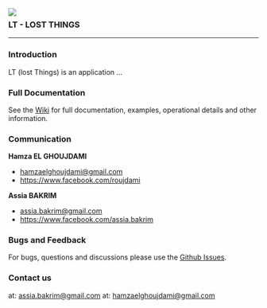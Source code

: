 <img style="float: left;" src="https://raw.githubusercontent.com/m2ssio/lost/master/img/lostfound-icon.png">


### LT - LOST THINGS
--------------------
### Introduction

LT (lost Things) is an application ...


### Full Documentation
See the [Wiki](https://github.com/m2ssio/LostThings/wiki) for full documentation, examples, operational details and other information.

### Communication
**Hamza EL GHOUJDAMI**

- <hamzaelghoujdami@gmail.com>
- <https://www.facebook.com/roujdami>

**Assia BAKRIM**

- <assia.bakrim@gmail.com>
- <https://www.facebook.com/assia.bakrim>

### Bugs and Feedback
For bugs, questions and discussions please use the [Github Issues](https://github.com/m2ssio/lost/issues).

### Contact us
at: <assia.bakrim@gmail.com> 
at: <hamzaelghoujdami@gmail.com>

